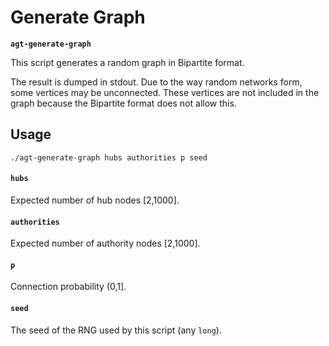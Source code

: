 # Generate Graph

**`agt-generate-graph`**

This script generates a random graph in Bipartite format.

The result is dumped in stdout. Due to the way random networks form, some
vertices may be unconnected. These vertices are not included in the graph
because the Bipartite format does not allow this.

## Usage

```
./agt-generate-graph hubs authorities p seed
```

#### `hubs`

Expected number of hub nodes [2,1000].

#### `authorities`

Expected number of authority nodes [2,1000].

#### `p`

Connection probability (0,1].

#### `seed`

The seed of the RNG used by this script (any `long`).
